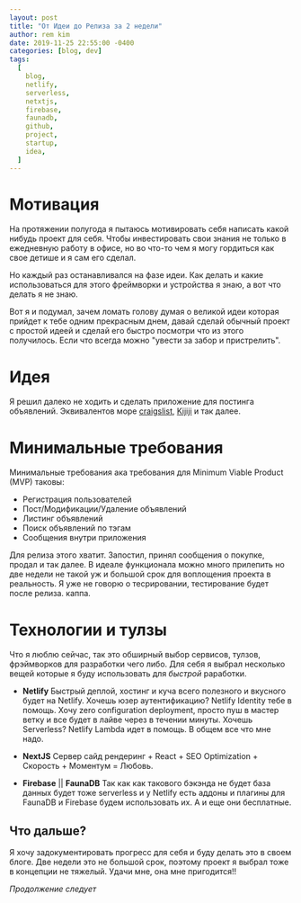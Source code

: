 ```yaml
---
layout: post
title: "От Идеи до Релиза за 2 недели"
author: rem kim
date: 2019-11-25 22:55:00 -0400
categories: [blog, dev]
tags:
  [
    blog,
    netlify,
    serverless,
    netxtjs,
    firebase,
    faunadb,
    github,
    project,
    startup,
    idea,
  ]
---
```


# Мотивация

На протяжении полугода я пытаюсь мотивировать себя написать какой нибудь проект для себя. Чтобы инвестировать свои знания не только в ежедневную работу в офисе, но во что-то чем я могу гордиться как свое детише и я сам его сделал.

Но каждый раз останавливался на фазе идеи. Как делать и какие использоваться для этого фреймворки и устройства я знаю, а вот что делать я не знаю.

Вот я и подумал, зачем ломать голову думая о великой идеи которая прийдет к тебе одним прекрасным днем, давай сделай обычный проект с простой идеей и сделай его быстро посмотри что из этого получилось. Если что всегда можно "увести за забор и пристрелить".

# Идея

Я решил далеко не ходить и сделать приложение для постинга объявлений. Эквивалентов море [craigslist](craigslist.org), [Kijiji](kijiji.ca) и так далее.

# Минимальные требования

Минимальные требования ака требования для Minimum Viable Product (MVP) таковы:

- Регистрация пользователей
- Пост/Модификации/Удаление объявлений
- Листинг объявлений
- Поиск объявлений по тэгам
- Сообщения внутри приложения

Для релиза этого хватит. Запостил, принял сообщения о покупке, продал и так далее.
В идеале функционала можно много прилепить но две недели не такой уж и большой срок для воплощения проекта в реальность. Я уже не говорю о тесрировании, тестирование будет после релиза. каппа.

# Технологии и тулзы

Что я люблю сейчас, так это обширный выбор сервисов, тулзов, фрэймворков для разработки чего либо. Для себя я выбрал несколько вещей которые я буду использовать для _быстрой_ раработки.

- **Netlify**
  Быстрый деплой, хостинг и куча всего полезного и вкусного будет на Netlify. Хочешь юзер аутентификацию? Netlify Identity тебе в помощь. Хочу zero configuration deployment, просто пуш в мастер ветку и все будет в лайве через в течении минуты. Хочешь Serverless? Netlify Lambda идет в помощь. В общем все что мне надо.

- **NextJS**
  Сервер сайд рендеринг + React + SEO Optimization + Скорость + Моментум = Любовь.

- **Firebase** || **FaunaDB**
  Так как как такового бэкэнда не будет база данных будет тоже serverless и у Netlify есть аддоны и плагины для FaunaDB и Firebase будем использовать их. А и еще они бесплатные.

## Что дальше?

Я хочу задокументировать прогресс для себя и буду делать это в своем блоге. Две недели это не большой срок, поэтому проект я выбрал тоже в концепции не тяжелый. Удачи мне, она мне пригодится!!

_Продолжение следует_
